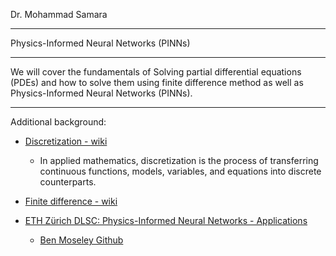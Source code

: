 Dr. Mohammad Samara

- - - -

Physics-Informed Neural Networks (PINNs)

- - - -

We will cover the fundamentals of Solving partial differential equations (PDEs) and how to solve them using finite difference method as well as Physics-Informed Neural Networks (PINNs).

- - - -

Additional background:
 
* [Discretization - wiki](https://en.wikipedia.org/wiki/Discretization)
   * In applied mathematics, discretization is the process of transferring continuous    functions, models, variables, and equations into discrete counterparts. 

* [Finite difference - wiki](https://en.wikipedia.org/wiki/Finite_difference)

* [ETH Zürich DLSC: Physics-Informed Neural Networks - Applications](https://youtu.be/IDIv92Z6Qvc?si=EUGCvYt7zPQbjaJ0)

  * [Ben Moseley Github](https://github.com/benmoseley)
